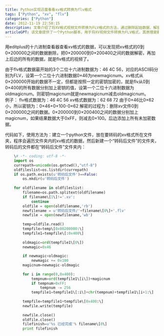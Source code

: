 ```yaml
---
title: Python实现迅雷看看xv格式转换为flv格式
tags: ["Python", "xv", "flv"]
categories: ["Python"]
date: 2012-11-19 22:58:15
description: 文章介绍了将XV格式视频文件转换为FLV格式的方法，通过删除起始数据、解密特定加密块并拼接剩余内容实现，并提供了Python脚本实现这一自动化转换过程。
articleGPT: 该文章提供了一个Python脚本，用于将XV视频文件转换为FLV格式，其原理是删除文件开头部分，通过计算密钥解密特定偏移量处的加密数据块，并拼接后续内容。
---
```


用editplus的十六进制查看器查看xv格式的数据，可以发现把xv格式的0到0×200000之间的数据删除，把0×200000到0×200400之间的数据解密，再加上后边的所有的数据，就是flv格式的视频了。  
  
由于flv格式数据最开始的3个二位十六进制数据为：46 4C
56，对应的ASCII码分别为FLV，设第一个二位十六进制数据0×46为newmagicnum。xv格式从0×200000开始的数据不一定，但都是按照一定的密钥加密的，就是flv从0到0×400的所有数据分别加上密钥的值，设第一个二位十六进制数据为oldmagicnum。则密钥magicnum就是newmagicnum减去oldmagicnum。  
例子： flv格式数据为：46 4C 56 xv格式数据为：62 68 72 由于0×46比0×62小，所以密钥为：0×46+0×100-0×62
解密的过程为：删除xv文件0到0×200000之间的数据。0×200000到0×200400之间的数据分别加上magicnum，如果结果数据大于0xFF，则减去0×100。后边添加上所有未加密数据。

代码如下，使用方法为：建立一个python文件，放在要转码的xv格式所在文件夹，程序会遍历文件夹内的xv格式的数据，然后新建一个“转码后文件”的文件夹，转码后的文件都在“转码后文件”文件夹内：

```python
    \# -*- coding: utf-8 -*-
    import os
    currepath=unicode(os.getcwd(),"utf-8")
    oldfileslist=os.listdir(currepath)
    if os.path.exists(u'转码后文件')==False:
        os.mkdir(u'转码后文件')
    
    for oldfilename in oldfileslist:
        filename=os.path.splitext(oldfilename)
        if filename\[1\]!='.xv':
            continue
        oldfile = open(oldfilename,'rb')
        newfilename = u'转码后文件/'+filename\[0\]+'.flv'
        newfile = open(newfilename,'wb')
    
        temp=oldfile.read()
        tempfile=temp\[0x00200000:\]
        tempfile1=tempfile\[:0x400\]
    
        oldmagic=ord(tempfile1\[0\])
        newmagic=0x46
    
        if newmagic<oldmagic:
            newmagic += 0x100
        magicnum=newmagic-oldmagic
    
        for i in range(0,0x400):
            tempnum=ord(tempfile1\[i\])+magicnum
            if tempnum>0xFF:
                tempnum -= 256
            tempfile1=tempfile1\[:i\]+chr(tempnum)+tempfile1\[i+1:\]
    
        tempfile=tempfile1+tempfile\[0x400:\]
        newfile.write(tempfile)
    
        newfile.close()
        oldfile.close()
        filefinish=u'%s 已经完成'% filename\[0\]
        print filefinish
```
